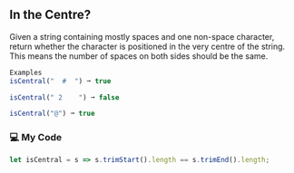 ## In the Centre?

Given a string containing mostly spaces and one non-space character, return whether the character is positioned in the very centre of the string. This means the number of spaces on both sides should be the same.
```js
Examples
isCentral("  #  ") ➞ true

isCentral(" 2    ") ➞ false

isCentral("@") ➞ true
```
### :computer: My Code
```js
let isCentral = s => s.trimStart().length == s.trimEnd().length;
```

